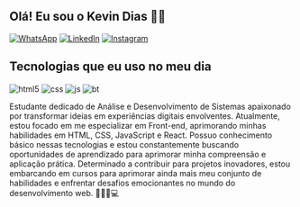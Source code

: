 ## Olá! Eu sou o Kevin Dias 🤙🏿

[![WhatsApp](https://img.shields.io/badge/WhatsApp-25D366?style=for-the-badge&logo=whatsapp&logoColor=white)](https://web.whatsapp.com/)
[![LinkedIn](https://img.shields.io/badge/LinkedIn-0077B5?style=for-the-badge&logo=linkedin&logoColor=white)](https://www.linkedin.com/in/kevin-dias-5b1832269/)
[![Instagram](https://img.shields.io/badge/Instagram-E4405F?style=for-the-badge&logo=instagram&logoColor=white)](https://www.instagram.com/)


## Tecnologias que eu uso no meu dia

<div style="display: inline_block">
  <img align="center" alt="html5" src="https://img.shields.io/badge/HTML5-E34F26?style=for-the-badge&logo=html5&logoColor=white" />
  <img align="center" alt="css" src="https://img.shields.io/badge/CSS3-1572B6?style=for-the-badge&logo=css3&logoColor=white" />
  <img align="center" alt="js" src="https://img.shields.io/badge/JavaScript-F7DF1E?style=for-the-badge&logo=javascript&logoColor=black" />
  <img align="center" alt="bt" src="https://img.shields.io/badge/Bootstrap-563D7C?style=for-the-badge&logo=bootstrap&logoColor=white" />

<br>


Estudante dedicado de Análise e Desenvolvimento de Sistemas apaixonado por transformar ideias em experiências digitais envolventes. Atualmente, estou focado em me especializar em Front-end, aprimorando minhas habilidades em HTML, CSS, JavaScript e React. Possuo conhecimento básico nessas tecnologias e estou constantemente buscando oportunidades de aprendizado para aprimorar minha compreensão e aplicação prática. Determinado a contribuir para projetos inovadores, estou embarcando em cursos para aprimorar ainda mais meu conjunto de habilidades e enfrentar desafios emocionantes no mundo do desenvolvimento web. 👨🏿‍💻💻
